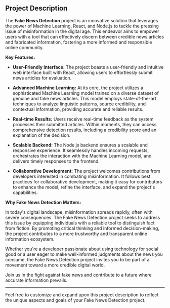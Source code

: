 
## Project Description

The **Fake News Detection** project is an innovative solution that leverages the power of Machine Learning, React, and Node.js to tackle the pressing issue of misinformation in the digital age. This endeavor aims to empower users with a tool that can effectively discern between credible news articles and fabricated information, fostering a more informed and responsible online community.

**Key Features:**

- **User-Friendly Interface:** The project boasts a user-friendly and intuitive web interface built with React, allowing users to effortlessly submit news articles for evaluation.

- **Advanced Machine Learning:** At its core, the project utilizes a sophisticated Machine Learning model trained on a diverse dataset of genuine and fake news articles. This model employs state-of-the-art techniques to analyze linguistic patterns, source credibility, and contextual information, providing accurate and reliable results.

- **Real-time Results:** Users receive real-time feedback as the system processes their submitted articles. Within moments, they can access comprehensive detection results, including a credibility score and an explanation of the decision.

- **Scalable Backend:** The Node.js backend ensures a scalable and responsive experience. It seamlessly handles incoming requests, orchestrates the interaction with the Machine Learning model, and delivers timely responses to the frontend.

- **Collaborative Development:** The project welcomes contributions from developers interested in combating misinformation. It follows best practices for collaborative development, making it easy for contributors to enhance the model, refine the interface, and expand the project's capabilities.

**Why Fake News Detection Matters:**

In today's digital landscape, misinformation spreads rapidly, often with severe consequences. The Fake News Detection project seeks to address this issue by equipping individuals with a reliable tool to distinguish fact from fiction. By promoting critical thinking and informed decision-making, the project contributes to a more trustworthy and transparent online information ecosystem.

Whether you're a developer passionate about using technology for social good or a user eager to make well-informed judgments about the news you consume, the Fake News Detection project invites you to be part of a movement toward a more credible digital world.

Join us in the fight against fake news and contribute to a future where accurate information prevails.

---

Feel free to customize and expand upon this project description to reflect the unique aspects and goals of your Fake News Detection project.